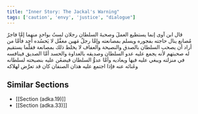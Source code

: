```yaml
---
title: "Inner Story: The Jackal's Warning"
tags: ['caution', 'envy', 'justice', "dialogue"]
---
```


 قال ابن آوى إنما يستطيع العملَ وصحبةَ السلطان رجلان لستُ بواحدٍ منهما إمَّا فاجرٌ مُصانع ينال حاجته بفجوره ويسلم بمصانعته وإمَّا رجلٌ مَهين مغفَّل لا يَحسُده أحد فأمَّا من أراد أن يصحب السلطان بالصدق والنصيحة والعفاف لا يخلط ذلك بمصانعة فقلَّما يستقيم له صحبتهم لأنه يجمع عليه عدو السلطان وصديقه بالعداوة والحسد أمَّا الصديق فينافسه في منزلته ويبغي عليه فيها ويعاديه وأمَّا عدوُّ السلطان فيضغَن عليه بنصيحته لسلطانه وغَنائه عنه فإذا اجتمع عليه هذان الصنفان كان قد تعرَّض لهلاكه

## Similar Sections
- [[Section (adka.19)]]
 - [[Section (adka.33)]]
